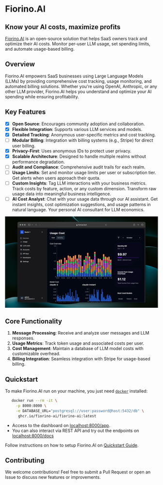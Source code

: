 # Fiorino.AI

## Know your AI costs, maximize profits

[Fiorino.AI](https://fiorinoai.tech) is an open-source solution that helps SaaS owners track and optimize their AI costs. Monitor per-user LLM usage, set spending limits, and automate usage-based billing.

## Overview

Fiorino.AI empowers SaaS businesses using Large Language Models (LLMs) by providing comprehensive cost tracking, usage monitoring, and automated billing solutions. Whether you're using OpenAI, Anthropic, or any other LLM provider, Fiorino.AI helps you understand and optimize your AI spending while ensuring profitability.

## Key Features

- [x] **Open Source**: Encourages community adoption and collaboration.
- [x] **Flexible Integration**: Supports various LLM services and models.
- [x] **Detailed Tracking**: Anonymous user-specific metrics and cost tracking.
- [ ] **Modular Billing**: Integration with billing systems (e.g., Stripe) for direct user billing.
- [x] **Privacy-First**: Uses anonymous IDs to protect user privacy.
- [x] **Scalable Architecture**: Designed to handle multiple realms without performance degradation.
- [ ] **Audit and Compliance**: Comprehensive audit trails for each realm.
- [ ] **Usage Limits**: Set and monitor usage limits per user or subscription tier. Get alerts when users approach their quota.
- [ ] **Custom Insights**: Tag LLM interactions with your business metrics. Track costs by feature, action, or any custom dimension. Transform raw usage data into meaningful business intelligence.
- [ ] **AI Cost Analyst**: Chat with your usage data through our AI assistant. Get instant insights, cost optimization suggestions, and usage patterns in natural language. Your personal AI consultant for LLM economics.

![FiorinoAI Cost Usage Dashboard ](https://raw.githubusercontent.com/fiorino-ai/.github/refs/heads/main/images/fiorinoai-screenshoot.png)

## Core Functionality

1. **Message Processing**: Receive and analyze user messages and LLM responses.
2. **Usage Metrics**: Track token usage and associated costs per user.
3. **Cost Management**: Maintain a database of LLM model costs with customizable overhead.
4. **Billing Integration**: Seamless integration with Stripe for usage-based billing.

## Quickstart

To make Fiorino.AI run on your machine, you just need [`docker`](https://docs.docker.com/get-docker/) installed:

```bash
   docker run --rm -it \
     -p 8000:8000 \
     -e DATABASE_URL="postgresql://user:password@host:5432/db" \
      ghcr.io/fiorino-ai/fiorino-ai:latest
```

- Access to the dashboard on [localhost:8000/app](http://localhost:8000/app).
- You can also interact via REST API and try out the endpoints on [localhost:8000/docs](http://localhost:8000/docs)

Follow instructions on how to setup Fiorino.AI on [Quickstart Guide](https://github.com/fiorino-ai/fiorino-ai/wiki/Quickstart-Guide).

## Contributing

We welcome contributions! Feel free to submit a Pull Request or open an Issue to discuss new features or improvements.

